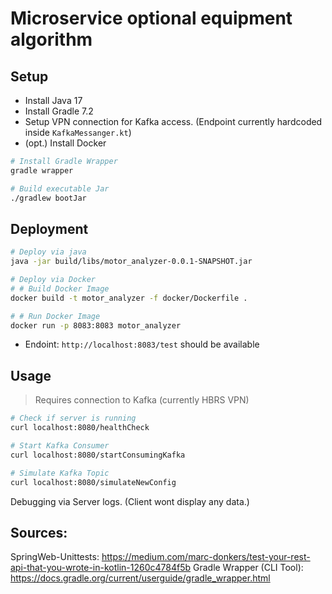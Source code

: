 # Microservice optional equipment algorithm

## Setup

- Install Java 17
- Install Gradle 7.2
- Setup VPN connection for Kafka access. (Endpoint currently hardcoded inside `KafkaMessanger.kt`)
- (opt.) Install Docker

```bash
# Install Gradle Wrapper
gradle wrapper

# Build executable Jar
./gradlew bootJar
```


## Deployment

```bash
# Deploy via java
java -jar build/libs/motor_analyzer-0.0.1-SNAPSHOT.jar

# Deploy via Docker
# # Build Docker Image
docker build -t motor_analyzer -f docker/Dockerfile .

# # Run Docker Image
docker run -p 8083:8083 motor_analyzer
```

- Endoint: `http://localhost:8083/test` should be available 


## Usage

> Requires connection to Kafka (currently HBRS VPN)

```bash
# Check if server is running
curl localhost:8080/healthCheck

# Start Kafka Consumer
curl localhost:8080/startConsumingKafka

# Simulate Kafka Topic
curl localhost:8080/simulateNewConfig
```

Debugging via Server logs. (Client wont display any data.)


## Sources:

SpringWeb-Unittests: https://medium.com/marc-donkers/test-your-rest-api-that-you-wrote-in-kotlin-1260c4784f5b
Gradle Wrapper (CLI Tool): https://docs.gradle.org/current/userguide/gradle_wrapper.html